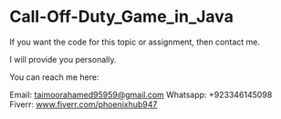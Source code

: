 # Call-Off-Duty_Game_in_Java

If you want the code for this topic or assignment, then contact me.

I will provide you personally.

You can reach me here:

Email:  taimoorahamed95959@gmail.com 
Whatsapp:  +923346145098
Fiverr:   www.fiverr.com/phoenixhub947
